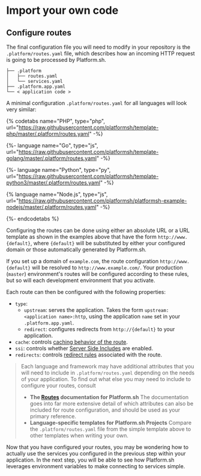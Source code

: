 # Import your own code

## Configure routes

The final configuration file you will need to modify in your repository is the `.platform/routes.yaml` file, which describes how an incoming HTTP request is going to be processed by Platform.sh.

```.
├── .platform
│   ├── routes.yaml
│   └── services.yaml
├── .platform.app.yaml
└── < application code >
```

A minimal configuration `.platform/routes.yaml` for all languages will look very similar:

{% codetabs name="PHP", type="php", url="https://raw.githubusercontent.com/platformsh/template-php/master/.platform/routes.yaml" -%}

{%- language name="Go", type="js", url="https://raw.githubusercontent.com/platformsh/template-golang/master/.platform/routes.yaml" -%}

{%- language name="Python", type="py", url="https://raw.githubusercontent.com/platformsh/template-python3/master/.platform/routes.yaml" -%}

{% language name="Node.js", type="js", url="https://raw.githubusercontent.com/platformsh/platformsh-example-nodejs/master/.platform/routes.yaml" -%}

{%- endcodetabs %}

Configuring the routes can be done using either an absolute URL or a URL template as shown in the examples above that have the form `http://www.{default}`, where `{default}` will be substituted by either your configured domain or those automatically generated by Platform.sh.

If you set up a domain of `example.com`, the route configuration `http://www.{default}` will be resolved to `http://www.example.com/`. Your production (`master`) environment's routes will be configured according to these rules, but so will each development environment that you activate.

Each route can then be configured with the following properties:

  * `type`:
      * `upstream`: serves the application. Takes the form `upstream: <application name>:http`, using the application `name` set in your `.platform.app.yaml`.
      * `redirect`: configures redirects from `http://{default}` to your application.
  * `cache`: controls [caching behavior of the route](/configuration/routes/cache.md).
  * `ssi`: controls whether [Server Side Includes](/configuration/routes/ssi.md) are enabled.
  * `redirects`: controls [redirect rules](/configuration/routes/redirects.html) associated with the route.

> Each language and framework may have additional attributes that you will need to include in `.platform/routes.yaml` depending on the needs of your application. To find out what else you may need to include to configure your routes, consult
>
> * **The [Routes](/configuration/services.md) documentation for Platform.sh**
>    The documentation goes into far more extensive detail of which attributes can also be included for route configuration, and should be used as your primary reference.   
> * **Language-specific templates for Platform.sh Projects**
>    Compare the `.platform/routes.yaml` file from the simple template above to other templates when writing your own.

Now that you have configured your routes, you may be wondering how to actually use the services you configured in the previous step within your application. In the next step, you will be able to see how Platform.sh leverages environment variables to make connecting to services simple.   

<div id = "buttons"></div>

<script>
$(document).ready(function(){
  var navNextText = "I have configured my routes";
  var navButtons = {type: "navigation", prev: getPathObj("prev"), next: getPathObj("next", navNextText), div: "buttons"};
  makeButton(navButtons);
});
</script>

